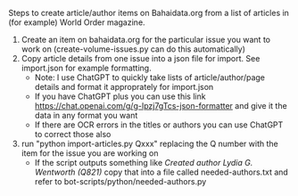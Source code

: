 Steps to create article/author items on Bahaidata.org from a list of articles in (for example) World Order magazine.

1. Create an item on bahaidata.org for the particular issue you want to work on (create-volume-issues.py can do this automatically)
2. Copy article details from one issue into a json file for import. See import.json for example formatting.
   - Note: I use ChatGPT to quickly take lists of article/author/page details and format it approprately for import.json
   - If you have ChatGPT plus you can use this link https://chat.openai.com/g/g-Ipzj7gTcs-json-formatter and give it the data in any format you want
   - If there are OCR errors in the titles or authors you can use ChatGPT to correct those also
3. run "python import-articles.py Qxxx" replacing the Q number with the item for the issue you are working on
   - If the script outputs something like *Created author Lydia G. Wentworth (Q821)* copy that into a file called needed-authors.txt and refer to bot-scripts/python/needed-authors.py
